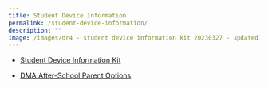 ```yaml
---
title: Student Device Information
permalink: /student-device-information/
description: ""
image: /images/dr4 - student device information kit 20230327 - updated1.jpg
---
```

* [Student Device Information Kit](/files/student%20device%20information%20kit.pdf)

* [DMA After-School Parent Options](/files/dma%20after-school%20parent%20options.pdf)